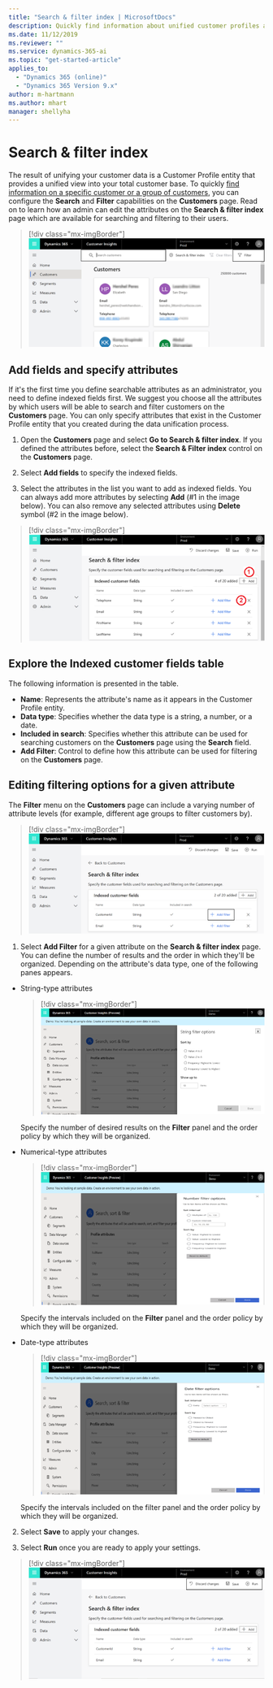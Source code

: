 ```yaml
---
title: "Search & filter index | MicrosoftDocs"
description: Quickly find information about unified customer profiles and filter for specified attributes.
ms.date: 11/12/2019
ms.reviewer: ""
ms.service: dynamics-365-ai
ms.topic: "get-started-article"
applies_to: 
  - "Dynamics 365 (online)"
  - "Dynamics 365 Version 9.x"
author: m-hartmann
ms.author: mhart
manager: shellyha
---
```


# Search & filter index

The result of unifying your customer data is a Customer Profile entity that provides a unified view into your total customer base. To quickly [find information on a specific customer or a group of customers](pm-profiles.md), you can configure the **Search** and **Filter** capabilities on the **Customers** page. Read on to learn how an admin can edit the attributes on the **Search & filter index** page which are available for searching and filtering to their users.

<!-- update screenshot -->

> [!div class="mx-imgBorder"] 
> ![Search filter](media/search-filter.png "Search filter")

## Add fields and specify attributes

If it's the first time you define searchable attributes as an administrator, you need to define indexed fields first. We suggest you choose all the attributes by which users will be able to search and filter customers on the **Customers** page. You can only specify attributes that exist in the Customer Profile entity that you created during the data unification process. 

1. Open the **Customers** page and select **Go to Search & filter index**. If you defined the attributes before, select the **Search & Filter index** control on the **Customers** page.

2. Select **Add fields** to specify the indexed fields.

3. Select the attributes in the list you want to add as indexed fields. You can always add more attributes by selecting **Add** (#1 in the image below). You can also remove any selected attributes using **Delete** symbol (#2 in the image below).

<!-- update screenshots -->

> [!div class="mx-imgBorder"] 
> ![Add or remove attributes](media/search-sort-filter-add.png "Add or remove attributes")

## Explore the Indexed customer fields table

The following information is presented in the table.

- **Name**: Represents the attribute's name as it appears in the Customer Profile entity.
- **Data type**: Specifies whether the data type is a string, a number, or a date.
- **Included in search**: Specifies whether this attribute can be used for searching customers on the **Customers** page using the **Search** field.
- **Add Filter**: Control to define how this attribute can be used for filtering on the **Customers** page.

## Editing filtering options for a given attribute

The **Filter** menu on the **Customers** page can include a varying number of attribute levels (for example, different age groups to filter customers by).

> [!div class="mx-imgBorder"]
> ![Table on Search & filter index page](media/search-sort-filter-edit.png "Table on Search & filter index page")

1. Select **Add Filter** for a given attribute on the **Search & filter index** page. You can define the number of results and the order in which they'll be organized. Depending on the attribute's data type, one of the following panes appears.

- String-type attributes

  > [!div class="mx-imgBorder"]
  > ![String filter options](media/string-filter-options.png "String filter options")

  Specify the number of desired results on the **Filter** panel and the order policy by which they will be organized.

- Numerical-type attributes

  > [!div class="mx-imgBorder"]
  > ![Number filter options](media/number-filter-options.png "Number filter options")

  Specify the intervals included on the **Filter** panel and the order policy by which they will be organized.

- Date-type attributes

  > [!div class="mx-imgBorder"]
  > ![Date filter options](media/date-filter-options.png "Date filter options")

  Specify the intervals included on the filter panel and the order policy by which they will be organized.

2. Select **Save** to apply your changes.

3. Select **Run** once you are ready to apply your settings.

> [!div class="mx-imgBorder"]
> ![Save and Run](media/search-sort-filter-save-run.png "Save and Run")
